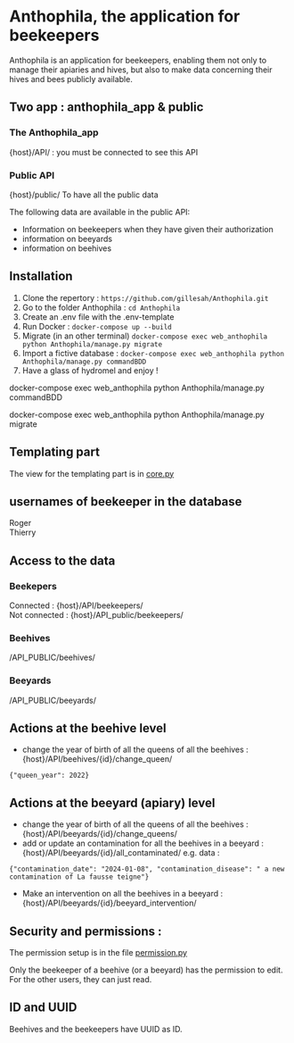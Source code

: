 # Anthophila, the application for beekeepers

Anthophila is an application for beekeepers, enabling them not only to manage their apiaries and hives, but also to make data concerning their hives and bees publicly available.

## Two app : anthophila_app & public

### The Anthophila_app

{host}/API/ : you must be connected to see this API

### Public API

{host}/public/ To have all the public data

The following data are available in the public API:

- Information on beekeepers when they have given their authorization
- information on beeyards
- information on beehives

## Installation

1. Clone the repertory : `https://github.com/gillesah/Anthophila.git`
2. Go to the folder Anthophila : `cd Anthophila`
3. Create an .env file with the .env-template
4. Run Docker : `docker-compose up --build`
5. Migrate (in an other terminal) `docker-compose exec web_anthophila python Anthophila/manage.py migrate`
6. Import a fictive database : `docker-compose exec web_anthophila python Anthophila/manage.py commandBDD`
7. Have a glass of hydromel and enjoy ! 

docker-compose exec web_anthophila python Anthophila/manage.py commandBDD

docker-compose exec web_anthophila python Anthophila/manage.py migrate

## Templating part

The view for the templating part is in [core.py](./anthophila_app/views/core.py)

## usernames of beekeeper in the database

Roger  
Thierry

## Access to the data

### Beekepers

Connected : {host}/API/beekeepers/  
Not connected : {host}/API_public/beekeepers/

### Beehives

/API_PUBLIC/beehives/

### Beeyards

/API_PUBLIC/beeyards/

## Actions at the beehive level

- change the year of birth of all the queens of all the beehives : {host}/API/beehives/{id}/change_queen/

```
{"queen_year": 2022}

```

## Actions at the beeyard (apiary) level

- change the year of birth of all the queens of all the beehives : {host}/API/beeyards/{id}/change_queens/
- add or update an contamination for all the beehives in a beeyard : {host}/API/beeyards/{id}/all_contaminated/ e.g. data :

```
{"contamination_date": "2024-01-08", "contamination_disease": " a new contamination of La fausse teigne"}

```

- Make an intervention on all the beehives in a beeyard : {host}/API/beeyards/{id}/beeyard_intervention/

## Security and permissions :

The permission setup is in the file [permission.py](./anthophila_app/views/serializer.py)

Only the beekeeper of a beehive (or a beeyard) has the permission to edit. For the other users, they can just read.

## ID and UUID

Beehives and the beekeepers have UUID as ID.
